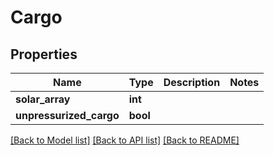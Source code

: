 # Cargo

## Properties
Name | Type | Description | Notes
------------ | ------------- | ------------- | -------------
**solar_array** | **int** |  | 
**unpressurized_cargo** | **bool** |  | 

[[Back to Model list]](../README.md#documentation-for-models) [[Back to API list]](../README.md#documentation-for-api-endpoints) [[Back to README]](../README.md)


